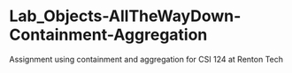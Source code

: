 # Lab_Objects-AllTheWayDown-Containment-Aggregation
 Assignment using containment and aggregation for CSI 124 at Renton Tech
